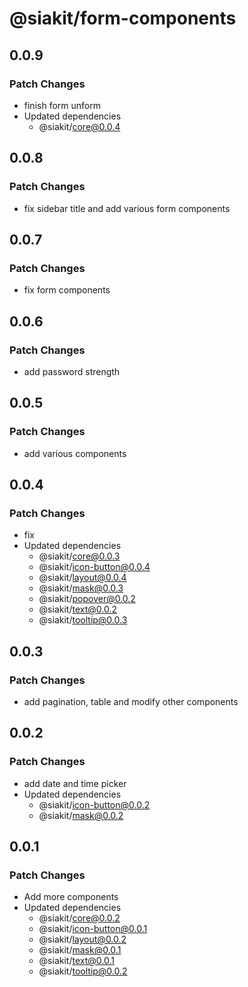 # @siakit/form-components

## 0.0.9

### Patch Changes

- finish form unform
- Updated dependencies
  - @siakit/core@0.0.4

## 0.0.8

### Patch Changes

- fix sidebar title and add various form components

## 0.0.7

### Patch Changes

- fix form components

## 0.0.6

### Patch Changes

- add password strength

## 0.0.5

### Patch Changes

- add various components

## 0.0.4

### Patch Changes

- fix
- Updated dependencies
  - @siakit/core@0.0.3
  - @siakit/icon-button@0.0.4
  - @siakit/layout@0.0.4
  - @siakit/mask@0.0.3
  - @siakit/popover@0.0.2
  - @siakit/text@0.0.2
  - @siakit/tooltip@0.0.3

## 0.0.3

### Patch Changes

- add pagination, table and modify other components

## 0.0.2

### Patch Changes

- add date and time picker
- Updated dependencies
  - @siakit/icon-button@0.0.2
  - @siakit/mask@0.0.2

## 0.0.1

### Patch Changes

- Add more components
- Updated dependencies
  - @siakit/core@0.0.2
  - @siakit/icon-button@0.0.1
  - @siakit/layout@0.0.2
  - @siakit/mask@0.0.1
  - @siakit/text@0.0.1
  - @siakit/tooltip@0.0.2
